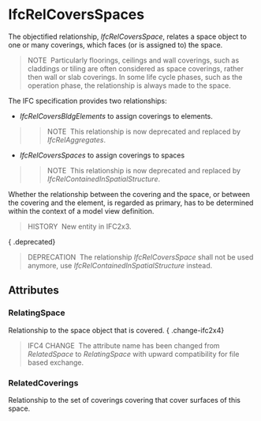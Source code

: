 # IfcRelCoversSpaces

The objectified relationship, _IfcRelCoversSpace_, relates a space object to one or many coverings, which faces (or is assigned to) the space.

> NOTE&nbsp; Particularly floorings, ceilings and wall coverings, such as claddings or tiling are often considered as space coverings, rather then wall or slab coverings. In some life cycle phases, such as the operation phase, the relationship is always made to the space.

The IFC specification provides two relationships:

* _IfcRelCoversBldgElements_ to assign coverings to elements. 
>> NOTE&nbsp; This relationship is now deprecated and replaced by _IfcRelAggregates_. 
* _IfcRelCoversSpaces_ to assign coverings to spaces   
>> NOTE&nbsp; This relationship is now deprecated and replaced by _IfcRelContainedInSpatialStructure_. 

Whether the relationship between the covering and the space, or between the covering and the element, is regarded as primary, has to be determined within the context of a model view definition.

> HISTORY&nbsp; New entity in IFC2x3.

{ .deprecated}
> DEPRECATION&nbsp; The relationship _IfcRelCoversSpace_ shall not be used anymore, use _IfcRelContainedInSpatialStructure_ instead.

## Attributes

### RelatingSpace
Relationship to the space object that is covered.
{ .change-ifc2x4}
> IFC4 CHANGE&nbsp; The attribute name has been changed from _RelatedSpace_ to _RelatingSpace_ with upward compatibility for file based exchange.

### RelatedCoverings
Relationship to the set of coverings covering that cover surfaces of this space.
